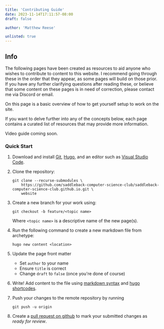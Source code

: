 ```yaml
---
title: 'Contributing Guide'
date: 2023-11-14T17:11:57-08:00
draft: false

author: 'Matthew Reese'

unlisted: true
---
```


## Info

The following pages have been created as resources to aid anyone who wishes to contribute to content to this website. I recommend going through these in the order that they appear, as some pages will build on those prior. If you have any further clarifying questions after reading these, or believe that some content on these pages is in need of correction, please contact me via Discord or email.

On this page is a basic overview of how to get yourself setup to work on the site.

If you want to delve further into any of the concepts below, each page contains a curated list of resources that may provide more information.

Video guide coming soon.

### Quick Start

1. Download and install [Git](https://git-scm.com/download), [Hugo](https://gohugo.io/installation/), and an editor such as [Visual Studio Code](https://github.com/gohugoio/hugo/releases/latest).

2. Clone the repository:

    ```console
    git clone --recurse-submodules \
        https://github.com/saddleback-computer-science-club/saddleback-computer-science-club.github.io.git \
        website
    ```

3. Create a new branch for your work using:

    ```console
    git checkout -b feature/<topic name>
    ```

    Where `<topic name>` is a descriptive name of the new page(s).

4. Run the following command to create a new markdown file from archetype:

    ```console
    hugo new content <location>
    ```

5. Update the page front matter
    - Set `author` to your name
    - Ensure `title` is correct
    - Change `draft` to `false` (once you're done of course)

6. Write! Add content to the file using [markdown syntax](http://localhost:1313/reference/markdown/) and [hugo shortcodes](https://gohugo.io/content-management/shortcodes/).

7. Push your changes to the remote repository by running

    ```console
    git push -u origin
    ```

8. Create a [pull request on github](https://github.com/saddleback-computer-science-club/saddleback-computer-science-club.github.io/compare) to mark your submitted changes as *ready for review*.
